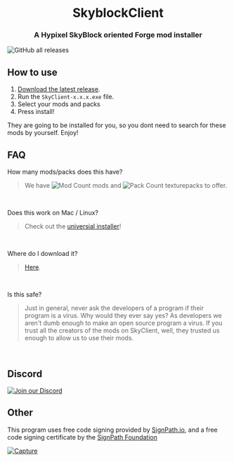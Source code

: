 <h1 align = "center">SkyblockClient</h1>
<h3 align = "center">A Hypixel SkyBlock oriented Forge mod installer</h3>

![GitHub all releases](https://img.shields.io/github/downloads/SkyblockClient/SkyblockClient/total?style=flat-square)


## How to use
1. [Download the latest release](https://github.com/SkyblockClient/SkyblockClient/releases/latest).
2. Run the `SkyClient-x.x.x.exe` file.
3. Select your mods and packs
4. Press install!



They are going to be installed for you, so you dont need to search for these mods by yourself. Enjoy!





## FAQ

How many mods/packs does this have?

> We have ![Mod Count](https://img.shields.io/badge/-31-lightgrey?style=flat-square) mods and ![Pack Count](https://img.shields.io/badge/-20-lightgrey?style=flat-square) texturepacks to offer.
<br/>

Does this work on Mac / Linux?

> Check out the [universial installer](https://github.com/SkyblockClient/Skyclient-installer-Java/releases/latest)!
<br/>



Where do I download it?

> [Here](https://github.com/SkyblockClient/SkyblockClient/releases/latest).
<br/>



Is this safe?

> Just in general, never ask the developers of a program if their program is a virus. Why would they ever say yes?
 As developers we aren't dumb enough to make an open source program a virus. If you trust all the creators of the mods on SkyClient, well, they trusted us enough to allow us to use their mods.
<br/>

## Discord

<a href="https://discord.gg/VH6fdBYzQQ"><img src="https://discordapp.com/api/guilds/780181693100982273/widget.png?style=banner2" alt="Join our Discord"/></a>

## Other

This program uses free code signing provided by [SignPath.io](https://signpath.io?utm_source=foundation&utm_medium=github&utm_campaign=skyblockclient), and a free code signing certificate by the [SignPath Foundation](https://signpath.org?utm_source=foundation&utm_medium=github&utm_campaign=skyblockclient)

[![Capture](https://user-images.githubusercontent.com/3874087/128503363-9c39f8cd-9900-4a8b-83f2-81359d4fc731.PNG)](https://about.signpath.io?utm_source=foundation&utm_medium=github&utm_campaign=skyblockclient)
